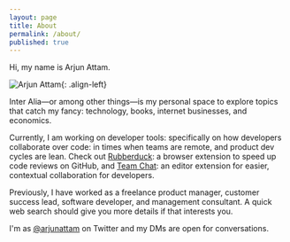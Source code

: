 ```yaml
---
layout: page
title: About
permalink: /about/
published: true
---
```

Hi, my name is Arjun Attam.

![Arjun Attam]({{site.baseurl}}/arjun.jpg){: .align-left}

Inter Alia—or among other things—is my personal space to explore topics that catch my fancy: technology, books, internet businesses, and economics.

Currently, I am working on developer tools: specifically on how developers collaborate over code: in times when teams are remote, and product dev cycles are lean. Check out [Rubberduck](https://www.rubberduck.io): a browser extension to speed up code reviews on GitHub, and [Team Chat](https://github.com/karigari/vscode-chat): an editor extension for easier, contextual collaboration for developers.

Previously, I have worked as a freelance product manager, customer success lead, software developer, and management consultant. A quick web search should give you more details if that interests you.

I'm as [@arjunattam](https://twitter.com/arjunattam/) on Twitter and my DMs are open for conversations.
